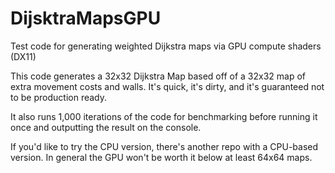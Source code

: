 # DijsktraMapsGPU
Test code for generating weighted Dijkstra maps via GPU compute shaders (DX11)

This code generates a 32x32 Dijkstra Map based off of a 32x32 map of extra movement costs and walls.
It's quick, it's dirty, and it's guaranteed not to be production ready.

It also runs 1,000 iterations of the code for benchmarking before running it once and outputting the result on the console.

If you'd like to try the CPU version, there's another repo with a CPU-based version. In general the GPU won't be worth it below at least 64x64 maps.
